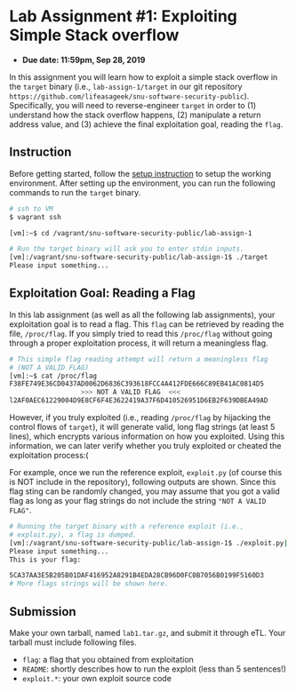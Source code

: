 # Lab Assignment #1: Exploiting Simple Stack overflow

- **Due date: 11:59pm, Sep 28, 2019**

In this assignment you will learn how to exploit a simple
stack overflow in the `target` binary (i.e., `lab-assign-1/target` in our git
repository `https://github.com/lifeasageek/snu-software-security-public`).
Specifically, you will need to reverse-engineer `target` in order to
(1) understand how the stack overflow happens, (2) manipulate a return
address value, and (3) achieve the final exploitation goal,
reading the `flag`.

## Instruction

Before getting started, follow the
[setup instruction](https://github.com/lifeasageek/snu-software-security-public/blob/fall-19/lab-assign-setup/README.md)
to setup the working environment. After setting up the environment,
you can run the following commands to run the `target` binary.

```sh
# ssh to VM
$ vagrant ssh

[vm]:~$ cd /vagrant/snu-software-security-public/lab-assign-1

# Run the target binary will ask you to enter stdin inputs.
[vm]:/vagrant/snu-software-security-public/lab-assign-1$ ./target
Please input something...
```

## Exploitation Goal: Reading a Flag 

In this lab assignment (as well as all the following lab assignments),
your exploitation goal is to read a flag. This `flag` can be retrieved
by reading the file, `/proc/flag`. If you simply tried to read this
`/proc/flag` without going through a proper exploitation process, it
will return a meaningless flag.

```sh
# This simple flag reading attempt will return a meaningless flag 
# (NOT A VALID FLAG)
[vm]:~$ cat /proc/flag 
F38FE749E36CD0437AD0062D6836C393618FCC4A412FDE666C89EB41AC0814D5
                  >>> NOT A VALID FLAG  <<<
l2AF0AEC61229004D9E8CF6F4E3622419A37F6D410526951D6EB2F639DBEA49AD
```

However, if you truly exploited (i.e., reading `/proc/flag` by
hijacking the control flows of `target`), it will generate valid, long
flag strings (at least 5 lines), which encrypts various information on
how you exploited. Using this information, we can later verify whether
you truly exploited or cheated the exploitation process:(

For example, once we run the reference exploit, `exploit.py` (of
course this is NOT include in the repository), following outputs are
shown. Since this flag sting can be randomly changed, you may assume
that you got a valid flag as long as your flag strings do not include
the string
`"NOT A VALID FLAG"`.

```sh
# Running the target binary with a reference exploit (i.e.,
# exploit.py), a flag is dumped.
[vm]:/vagrant/snu-software-security-public/lab-assign-1$ ./exploit.py|./target
Please input something...
This is your flag:

5CA37AA3E5B205B01DAF416952A8291B4EDA28CB96D0FC0B7056B0199F5160D3
# More flags strings will be shown here.
```

## Submission

Make your own tarball, named `lab1.tar.gz`, and submit it through
eTL. Your tarball must include following files.

- `flag`: a flag that you obtained from exploitation
- `README`: shortly describes how to run the exploit (less than 5 sentences!)
- `exploit.*`: your own exploit source code


